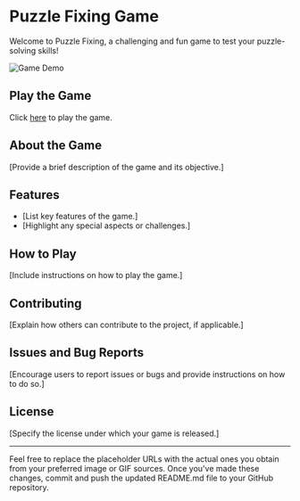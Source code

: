 # Puzzle Fixing Game

Welcome to Puzzle Fixing, a challenging and fun game to test your puzzle-solving skills!

![Game Demo](URL_TO_GAME_DEMO_GIF_OR_IMAGE)

## Play the Game

Click [here](https://aryan0-1maurya.github.io/puzzle-fixing/) to play the game.

## About the Game

[Provide a brief description of the game and its objective.]

## Features

- [List key features of the game.]
- [Highlight any special aspects or challenges.]

## How to Play

[Include instructions on how to play the game.]


## Contributing

[Explain how others can contribute to the project, if applicable.]

## Issues and Bug Reports

[Encourage users to report issues or bugs and provide instructions on how to do so.]

## License

[Specify the license under which your game is released.]

---

Feel free to replace the placeholder URLs with the actual ones you obtain from your preferred image or GIF sources. Once you've made these changes, commit and push the updated README.md file to your GitHub repository.

